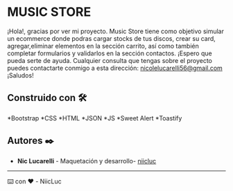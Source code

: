 # MUSIC STORE

¡Hola!, gracias por ver mi proyecto. Music Store tiene como objetivo simular un ecommerce donde podras cargar stocks de tus discos, crear su card, agregar,eliminar elementos en la sección carrito, así como también completar formularios y validarlos en la sección contactos. ¡Espero que pueda serte de ayuda.
Cualquier consulta que tengas sobre el proyecto puedes contactarte conmigo a esta dirección: nicolelucarelli56@gmail.com
 ¡Saludos!


## Construido con 🛠️

*Bootstrap
*CSS
*HTML
*JSON 
*JS 
*Sweet Alert 
*Toastify

## Autores ✒️

* **Nic Lucarelli** - Maquetación y desarrollo- [niicluc](https://niiclucarelli.000webhostapp.com)
---
⌨️ con ❤️ - NiicLuc

